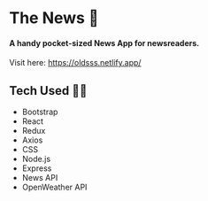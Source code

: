 # The News 📰

#### A handy pocket-sized News App for newsreaders.

Visit here: https://oldsss.netlify.app/

## Tech Used 👨‍💻

<ul>
<li> Bootstrap
<li> React
<li> Redux
<li> Axios
<li> CSS
<li> Node.js
<li> Express
<li> News API
<li> OpenWeather API
</ul>

